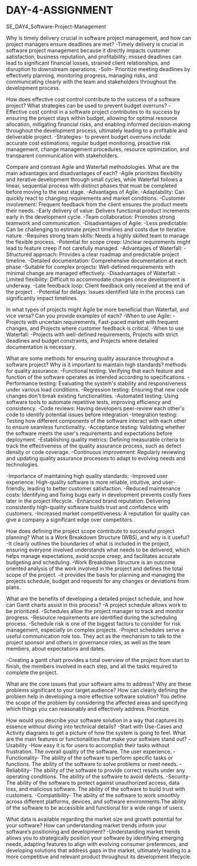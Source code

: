 # DAY-4-ASSIGNMENT
SE_DAY4_Software-Project-Management

Why is timely delivery crucial in software project management, and how can project managers ensure deadlines are met?
-Timely delivery is crucial in software project management because it directly impacts customer satisfaction, business reputation, and profitability; missed deadlines can lead to 
 significant financial losses, strained client relationships, and disruption to downstream operations.
-Soln- Prioritize meeting deadlines by effectively planning, monitoring progress, managing risks, and communicating clearly with the team and stakeholders throughout the development 
 process. 

How does effective cost control contribute to the success of a software project? What strategies can be used to prevent budget overruns?
-Effective cost control in a software project contributes to its success by ensuring the project stays within budget, allowing for optimal resource allocation, mitigating financial 
 risks, and enabling informed decision-making throughout the development process, ultimately leading to a profitable and deliverable project.
-Strategies-  to prevent budget overruns include: accurate cost estimations, regular budget monitoring, proactive risk management, change management procedures, resource optimization, and transparent communication with stakeholders.

Compare and contrast Agile and Waterfall methodologies. What are the main advantages and disadvantages of each?
-Agile prioritizes flexibility and iterative development through small cycles, while Waterfall follows a linear, sequential process with distinct phases that must be completed before 
 moving to the next stage.
-Advantages of Agile:
 -Adaptability: Can quickly react to changing requirements and market conditions. 
 -Customer involvement: Frequent feedback from the client ensures the product meets their needs. 
 -Early delivery of value: Delivers functional product increments early in the development cycle. 
 -Team collaboration: Promotes strong teamwork and communication. 
-Disadvantages of Agile:
 -Less predictable: Can be challenging to estimate project timelines and costs due to iterative nature. 
 -Requires strong team skills: Needs a highly skilled team to manage the flexible process. 
 -Potential for scope creep: Unclear requirements might lead to feature creep if not carefully managed. 
-Advantages of Waterfall:
 -Structured approach: Provides a clear roadmap and predictable project timeline. 
 -Detailed documentation: Comprehensive documentation at each phase 
 -Suitable for complex projects: Well-defined requirements with minimal change are managed effectively. 
-Disadvantages of Waterfall:
 -Limited flexibility: Difficult to accommodate changes once development is underway. 
 -Late feedback loop: Client feedback only received at the end of the project .
 -Potential for delays: Issues identified late in the process can significantly impact timelines.
 
In what types of projects might Agile be more beneficial than Waterfall, and vice versa? Can you provide examples of each?
-When to use Agile:
 -Projects with uncertain requirements, Fast-paced market with frequent changes, and Projects where customer feedback is critical. 
-When to use Waterfall:
 -Projects with well-defined requirements, Projects with strict deadlines and budget constraints, and Projects where detailed documentation is necessary. 
 
What are some methods for ensuring quality assurance throughout a software project? Why is it important to maintain high standards?
methods for quality assurance:
-Functional testing: Verifying that each feature and function of the software operates as intended according to specifications. 
-Performance testing: Evaluating the system's stability and responsiveness under various load conditions. 
-Regression testing: Ensuring that new code changes don't break existing functionalities. 
-Automated testing: Using software tools to automate repetitive tests, improving efficiency and consistency. 
-Code reviews: Having developers peer-review each other's code to identify potential issues before integration 
-Integration testing: Testing how different components of the software interact with each other to ensure seamless functionality. 
-Acceptance testing: Validating whether the software meets the user's requirements and expectations before deployment. 
-Establishing quality metrics: Defining measurable criteria to track the effectiveness of the quality assurance process, such as defect density or code coverage. 
-Continuous improvement: Regularly reviewing and updating quality assurance processes to adapt to evolving needs and technologies. 

-Importance of maintaining high quality standards:
 -Improved user experience: High-quality software is more reliable, intuitive, and user-friendly, leading to better customer satisfaction. 
 -Reduced maintenance costs: Identifying and fixing bugs early in development prevents costly fixes later in the project lifecycle. 
 -Enhanced brand reputation: Delivering consistently high-quality software builds trust and confidence with customers. 
 -Increased market competitiveness: A reputation for quality can give a company a significant edge over competitors. 

How does defining the project scope contribute to successful project planning? What is a Work Breakdown Structure (WBS), and why is it useful?
-It clearly outlines the boundaries of what is included in the project, ensuring everyone involved understands what needs to be delivered, which helps manage expectations, avoid scope 
 creep, and facilitates accurate budgeting and scheduling.
-Work Breakdown Structure is an outcome oriented analysis of the work involved in the project and defines the total scope of the project. 
-it provides the basis for planning and managing the projects schedule, budget and requests for any changes or deviations from plans.

What are the benefits of developing a detailed project schedule, and how can Gantt charts assist in this process?
-A project schedule allows work to be prioritized.
-Schedules allow the project manager to track and monitor progress. 
-Resource requirements are identified during the scheduling process. 
-Schedule risk is one of the biggest factors to consider for risk management, especially on complex projects. 
-Project schedules serve a useful communication role too. They act as the mechanism to talk to the project sponsor and others in governance roles, as well as the team members, about expectations and dates.

-Creating a gantt chart provides a total overview of the project from start to finish, the members involved in each step, and all the tasks required to complete the project.

What are the core issues that your software aims to address? Why are these problems significant to your target audience?
How can clearly defining the problem help in developing a more effective software solution?
You define the scope of the problem by considering the affected areas and specifying which things you can reasonably and effectively address. Prioritize.

How would you describe your software solution in a way that captures its essence without diving into technical details?
-Start with Use-Cases and Activity diagrams to get a picture of how the system is going to feel.
What are the main features or functionalities that make your software stand out?
-Usability -How easy it is for users to accomplish their tasks without frustration. The overall quality of the software. The user experience.
-Functionality- The ability of the software to perform specific tasks or functions. The ability of the software to solve problems or meet needs.
-Reliability- The ability of the software to provide correct results under any operating conditions. The ability of the software to avoid defects.
-Security- The ability of the software to protect against unauthorized access, data loss, and malicious software. The ability of the software to build trust with customers.
-Compatibility- The ability of the software to work smoothly across different platforms, devices, and software environments.The ability of the software to be accessible and functional 
 for a wide range of users.

What data is available regarding the market size and growth potential for your software?
How can understanding market trends inform your software’s positioning and development?
-Understanding market trends allows you to strategically position your software by identifying emerging needs, adapting features to align with evolving consumer preferences, and 
 developing solutions that address gaps in the market, ultimately leading to a more competitive and relevant product throughout its development lifecycle. 
